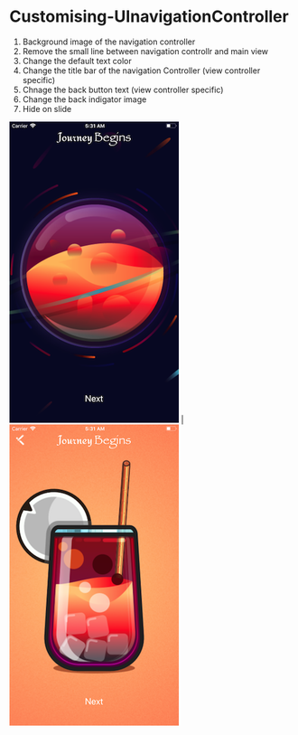 # Customising-UInavigationController

1) Background image of the navigation controller
2) Remove the small line between navigation controllr and main view
3) Change the default text color
 4) Change the title bar of the navigation Controller (view controller specific)
5) Chnage the back button text (view controller specific)
6) Change the back indigator image
7) Hide on slide


![Alt text](/ScreenShots/1.png?raw=true  "1")   |    ![Alt text](/ScreenShots/2.png?raw=true  "2") 
